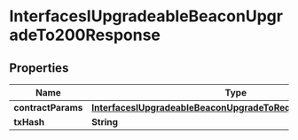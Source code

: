 

# InterfacesIUpgradeableBeaconUpgradeTo200Response

## Properties

Name | Type | Description | Notes
------------ | ------------- | ------------- | -------------
**contractParams** | [**InterfacesIUpgradeableBeaconUpgradeToRequestContractParams**](InterfacesIUpgradeableBeaconUpgradeToRequestContractParams.md) |  | 
**txHash** | **String** |  | 




